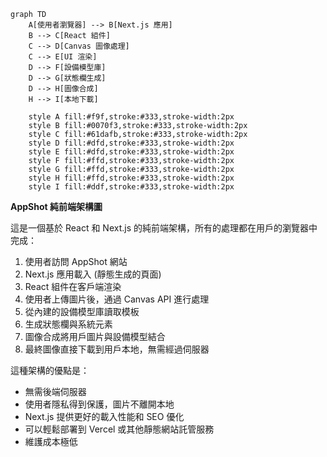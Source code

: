```mermaid
graph TD
    A[使用者瀏覽器] --> B[Next.js 應用]
    B --> C[React 組件]
    C --> D[Canvas 圖像處理]
    C --> E[UI 渲染]
    D --> F[設備模型庫]
    D --> G[狀態欄生成]
    D --> H[圖像合成]
    H --> I[本地下載]

    style A fill:#f9f,stroke:#333,stroke-width:2px
    style B fill:#0070f3,stroke:#333,stroke-width:2px
    style C fill:#61dafb,stroke:#333,stroke-width:2px
    style D fill:#dfd,stroke:#333,stroke-width:2px
    style E fill:#dfd,stroke:#333,stroke-width:2px
    style F fill:#ffd,stroke:#333,stroke-width:2px
    style G fill:#ffd,stroke:#333,stroke-width:2px
    style H fill:#ffd,stroke:#333,stroke-width:2px
    style I fill:#ddf,stroke:#333,stroke-width:2px
```

**AppShot 純前端架構圖**

這是一個基於 React 和 Next.js 的純前端架構，所有的處理都在用戶的瀏覽器中完成：

1. 使用者訪問 AppShot 網站
2. Next.js 應用載入 (靜態生成的頁面)
3. React 組件在客戶端渲染
4. 使用者上傳圖片後，通過 Canvas API 進行處理
5. 從內建的設備模型庫讀取模板
6. 生成狀態欄與系統元素
7. 圖像合成將用戶圖片與設備模型結合
8. 最終圖像直接下載到用戶本地，無需經過伺服器

這種架構的優點是：

- 無需後端伺服器
- 使用者隱私得到保護，圖片不離開本地
- Next.js 提供更好的載入性能和 SEO 優化
- 可以輕鬆部署到 Vercel 或其他靜態網站託管服務
- 維護成本極低
